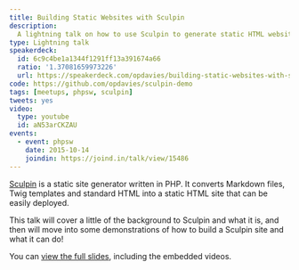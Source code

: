 ```yaml
---
title: Building Static Websites with Sculpin
description:
  A lightning talk on how to use Sculpin to generate static HTML websites.
type: Lightning talk
speakerdeck:
  id: 6c9c4be1a1344f1291ff13a391674a66
  ratio: '1.37081659973226'
  url: https://speakerdeck.com/opdavies/building-static-websites-with-sculpin
code: https://github.com/opdavies/sculpin-demo
tags: [meetups, phpsw, sculpin]
tweets: yes
video:
  type: youtube
  id: aN53arCKZAU
events:
  - event: phpsw
    date: 2015-10-14
    joindin: https://joind.in/talk/view/15486
---
```


[Sculpin][0] is a static site generator written in PHP. It converts Markdown
files, Twig templates and standard HTML into a static HTML site that can be
easily deployed.

This talk will cover a little of the background to Sculpin and what it is, and
then will move into some demonstrations of how to build a Sculpin site and what
it can do!

You can [view the full slides][1], including the embedded videos.

[0]: http://sculpin.io
[1]: https://opdavies.github.io/slides-phpsw-sculpin
